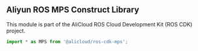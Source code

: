 ## Aliyun ROS MPS Construct Library

This module is part of the AliCloud ROS Cloud Development Kit (ROS CDK) project.

```ts
import * as MPS from '@alicloud/ros-cdk-mps';
```